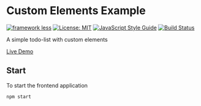 # Custom Elements Example

[![framework less](https://img.shields.io/badge/framework-less-blue.svg)](https://github.com/frameworkless-movement/manifesto)
[![License: MIT](https://img.shields.io/badge/License-MIT-yellow.svg)](https://opensource.org/licenses/MIT)
[![JavaScript Style Guide](https://img.shields.io/badge/code_style-standard-brightgreen.svg)](https://standardjs.com)
[![Build Status](https://travis-ci.org/francesco-strazzullo/custom-elements-example.svg?branch=master)](https://travis-ci.org/francesco-strazzullo/custom-elements-example)

A simple todo-list with custom elements

[Live Demo](https://francesco-strazzullo.github.io/custom-elements-example/)

## Start

To start the frontend application

    npm start
